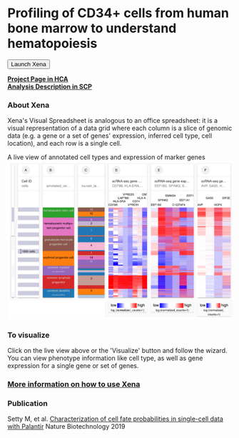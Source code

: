 # Profiling of CD34+ cells from human bone marrow to understand hematopoiesis


<button class="cohortButton">Launch Xena</button>

**[Project Page in HCA](https://data.humancellatlas.org/explore/projects/091cf39b-01bc-42e5-9437-f419a66c8a45)**
<br>
**[Analysis Description in SCP](https://singlecell.broadinstitute.org/single_cell/study/SCP766/2020-mar-profiling-adult-bonemarrow-10x)**

### About Xena
Xena's Visual Spreadsheet is analogous to an office spreadsheet: it is a visual representation of a data grid where each column is a slice of genomic data (e.g. a gene or a set of genes' expression, inferred cell type, cell location), and each row is a single cell.

A live view of annotated cell types and expression of marker genes<br>
<a href='/?columns=%5B%7B%22width%22%3A134%2C%22columnLabel%22%3A%22%22%2C%22fieldLabel%22%3A%22annotated_cell_identity.ontology_label%22%2C%22host%22%3A%22https%3A%2F%2Fsinglecellnew.xenahubs.net%22%2C%22name%22%3A%22HCA%2FHuman_Hematopoietic_Profiling%2F10x%2Fmeta.tsv%22%2C%22fields%22%3A%22annotated_cell_identity.ontology_label%22%7D%2C%7B%22width%22%3A114%2C%22columnLabel%22%3A%22%22%2C%22fieldLabel%22%3A%22louvain_labels%22%2C%22host%22%3A%22https%3A%2F%2Fsinglecellnew.xenahubs.net%22%2C%22name%22%3A%22HCA%2FHuman_Hematopoietic_Profiling%2F10x%2Fmeta.tsv%22%2C%22fields%22%3A%22louvain_labels%22%7D%2C%7B%22width%22%3A165%2C%22columnLabel%22%3A%22scRNA-seq%20gene%20expression%20-%2010x%22%2C%22fieldLabel%22%3A%22CD79B%2C%20HLA-DRA%2C%20LAPTM5%2C%20VPREB3%2C%20VPREB1%2C%20CD74%2C%20HLA-A%2C%20DNTT%22%2C%22host%22%3A%22https%3A%2F%2Fsinglecellnew.xenahubs.net%22%2C%22name%22%3A%22HCA%2FHuman_Hematopoietic_Profiling%2F10x%2FexprMatrix.tsv%22%2C%22fields%22%3A%22CD79B%20HLA-DRA%20LAPTM5%20VPREB3%20VPREB1%20CD74%20HLA-A%20DNTT%22%7D%2C%7B%22width%22%3A183%2C%22columnLabel%22%3A%22scRNA-seq%20gene%20expression%20-%2010x%22%2C%22fieldLabel%22%3A%22EEF1B2%2C%20SPINK2%2C%20SMIM24%2C%20C1QTNF4%2C%20EEF1A1%2C%20EEF1B2P6%22%2C%22host%22%3A%22https%3A%2F%2Fsinglecellnew.xenahubs.net%22%2C%22name%22%3A%22HCA%2FHuman_Hematopoietic_Profiling%2F10x%2FexprMatrix.tsv%22%2C%22fields%22%3A%22EEF1B2%20SPINK2%20SMIM24%20C1QTNF4%20EEF1A1%20EEF1B2P6%22%7D%2C%7B%22width%22%3A141%2C%22columnLabel%22%3A%22scRNA-seq%20gene%20expression%20-%2010x%22%2C%22fieldLabel%22%3A%22AVP%2C%20GAS5%2C%20HOPX%2C%20EIF3E%22%2C%22host%22%3A%22https%3A%2F%2Fsinglecellnew.xenahubs.net%22%2C%22name%22%3A%22HCA%2FHuman_Hematopoietic_Profiling%2F10x%2FexprMatrix.tsv%22%2C%22fields%22%3A%22AVP%20GAS5%20HOPX%20EIF3E%22%7D%5D&heatmap=%7B%22showWelcome%22%3Afalse%2C%22mode%22%3A%22heatmap%22%7D'><img src="https://github.com/ucscXena/cohortMetaData/raw/master/cohort_HCA%20Human%20Hematopoietic%20Profiling/HCA%20Human%20Hematopoietic%20Profiling.png" width="800px"></a>

### To visualize
Click on the live view above or the 'Visualize' button and follow the wizard. You can view phenotype information like cell type, as well as gene expression for a single gene or set of genes.

### [More information on how to use Xena](https://ucsc-xena.gitbook.io/project/tutorials/hca-tutorial)

### Publication
Setty M, et al. [Characterization of cell fate probabilities in single-cell data with Palantir](https://www.ncbi.nlm.nih.gov/pubmed/30899105) Nature Biotechnology 2019

<br>
